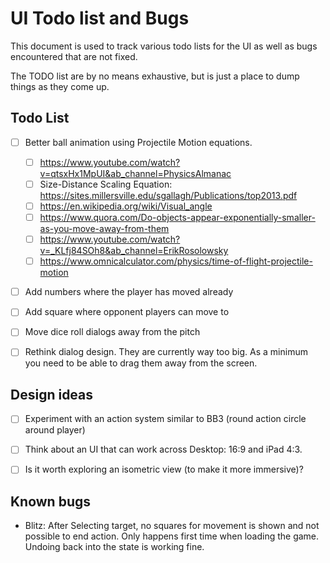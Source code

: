 # UI Todo list and Bugs

This document is used to track various todo lists for the UI as well as 
bugs encountered that are not fixed.

The TODO list are by no means exhaustive, but is just a place to dump
things as they come up.


## Todo List
- [ ] Better ball animation using Projectile Motion equations.
  - [ ] https://www.youtube.com/watch?v=qtsxHx1MpUI&ab_channel=PhysicsAlmanac
  - [ ] Size-Distance Scaling Equation: https://sites.millersville.edu/sgallagh/Publications/top2013.pdf
  - [ ] https://en.wikipedia.org/wiki/Visual_angle
  - [ ] https://www.quora.com/Do-objects-appear-exponentially-smaller-as-you-move-away-from-them
  - [ ] https://www.youtube.com/watch?v=_KLfj84SOh8&ab_channel=ErikRosolowsky
  - [ ] https://www.omnicalculator.com/physics/time-of-flight-projectile-motion
- [ ] Add numbers where the player has moved already
- [ ] Add square where opponent players can move to
- [ ] Move dice roll dialogs away from the pitch
- [ ] Rethink dialog design. They are currently way too big. As a minimum
      you need to be able to drag them away from the screen.


## Design ideas

- [ ] Experiment with an action system similar to BB3 (round action circle around player)
- [ ] Think about an UI that can work across Desktop: 16:9 and iPad 4:3.
- [ ] Is it worth exploring an isometric view (to make it more immersive)?


## Known bugs
- Blitz: After Selecting target, no squares for movement is shown and not 
  possible to end action. Only happens first time when loading the game. Undoing 
  back into the state is working fine.
